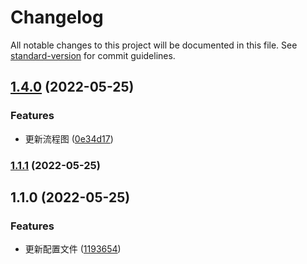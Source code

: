 # Changelog

All notable changes to this project will be documented in this file. See [standard-version](https://github.com/conventional-changelog/standard-version) for commit guidelines.

## [1.4.0](https://github.com/mottzz87/tp-cli/compare/v1.1.1...v1.4.0) (2022-05-25)


### Features

* 更新流程图 ([0e34d17](https://github.com/mottzz87/tp-cli/commit/0e34d178af37ee8cd3a3d0f4728317b603ead8ef))

### [1.1.1](https://github.com/mottzz87/tp-cli/compare/v1.1.0...v1.1.1) (2022-05-25)

## 1.1.0 (2022-05-25)


### Features

* 更新配置文件 ([1193654](https://github.com/mottzz87/tp-cli/commit/1193654bd7e49fc42fc4e5b117f9a302f2dee4d6))
